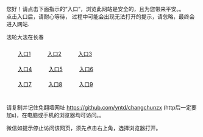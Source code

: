 您好！请点击下面指示的“入口”，浏览此网站是安全的，且为您带来平安。。 <br/>
点击入口后，请耐心等待， 过程中可能会出现无法打开的提示，请忽略，最终会进入网站. </br>

法轮大法在长春<br/>
<div style="padding:10px"><a style="margin:20px" target="_blank" href="https://d10f3kdu144dom.cloudfront.net/2Qpsp?zujyiyc" id="ccLink1" rel="nofollow">入口1</a> <a target="_blank" style="margin:20px" href="https://d370gwy2qeczy9.cloudfront.net/2Qpsp?ebycy" id="ccLink2" rel="nofollow">入口2</a> <a style="margin:20px" target="_blank" href="https://d1zw4kfk3oboxi.cloudfront.net/2Qpsp?wqjrymq" id="ccLink3" rel="nofollow">入口3</a></div>

<div style="padding:10px" ><a style="margin:20px" target="_blank" href="https://d10f3kdu144dom.cloudfront.net/2Qpsp?zujyiyc" id="ccLink4" rel="nofollow">入口4</a> <a style="margin:20px" href="https://d370gwy2qeczy9.cloudfront.net/2Qpsp?ebycy" target="_blank" id="ccLink5" rel="nofollow">入口5</a> <a style="margin:20px" href="https://d1zw4kfk3oboxi.cloudfront.net/2Qpsp?wqjrymq" target="_blank" id="ccLink6" rel="nofollow">入口6</a></div>

<div style="padding:10px"><a style="margin:20px" target="_blank" href="https://d10f3kdu144dom.cloudfront.net/2Qpsp?zujyiyc" id="ccLink7" rel="nofollow">入口7</a> <a style="margin:20px" href="https://d370gwy2qeczy9.cloudfront.net/2Qpsp?ebycy" target="_blank" id="ccLink8" rel="nofollow">入口8</a> <a style="margin:20px" target="_blank" href="https://d1zw4kfk3oboxi.cloudfront.net/2Qpsp?wqjrymq" id="ccLink9" rel="nofollow">入口9</a></div>

<br/>



请复制并记住免翻墙网址 https://github.com/yntd/changchunzx (http后一定要加s)，在电脑或手机的浏览器均可访问。。<br/>

微信如提示停止访问该网页，须先点击右上角，选择浏览器打开。

